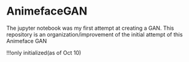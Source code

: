 # AnimefaceGAN

The jupyter notebook was my first attempt at creating a GAN.
This repository is an organization/improvement of the initial attempt of this Animeface GAN

!!!only initialized(as of Oct 10)